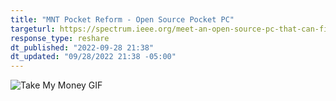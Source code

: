 ```yaml
---
title: "MNT Pocket Reform - Open Source Pocket PC"
targeturl: https://spectrum.ieee.org/meet-an-open-source-pc-that-can-fit-in-your-pocket
response_type: reshare
dt_published: "2022-09-28 21:38"
dt_updated: "09/28/2022 21:38 -05:00"
---
```


![Take My Money GIF](https://tenor.com/o4Zy.gif)